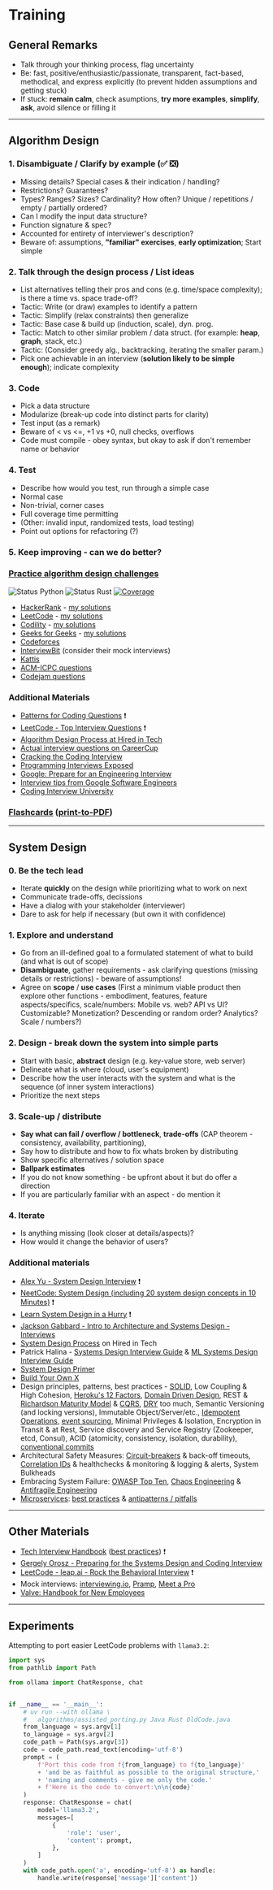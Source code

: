 # Training

## General Remarks

- Talk through your thinking process, flag uncertainty
- Be: fast, positive/enthusiastic/passionate, transparent, fact-based, methodical, and express explicitly (to prevent hidden assumptions and getting stuck)
- If stuck: **remain calm**, check asumptions, **try more examples**, **simplify**, **ask**, avoid silence or filling it

---

## Algorithm Design

### 1. Disambiguate / **Clarify by example** (✅ ❎)

- Missing details? Special cases & their indication / handling?
- Restrictions? Guarantees?
- Types? Ranges? Sizes? Cardinality? How often? Unique / repetitions / empty / partially ordered?
- Can I modify the input data structure?
- Function signature & spec?
- Accounted for entirety of interviewer's description?
- Beware of: assumptions, **"familiar" exercises**, **early optimization**; Start simple

### 2. Talk through the design process / List ideas

- List alternatives telling their pros and cons (e.g. time/space complexity); is there a time vs. space trade-off?
- Tactic: Write (or draw) examples to identify a pattern
- Tactic: Simplify (relax constraints) then generalize
- Tactic: Base case & build up (induction, scale), dyn. prog.
- Tactic: Match to other similar problem / data struct. (for example: **heap**, **graph**, stack, etc.)
- Tactic: (Consider greedy alg., backtracking, iterating the smaller param.)
- Pick one achievable in an interview (**solution likely to be simple enough**); indicate complexity

### 3. Code

- Pick a data structure
- Modularize (break-up code into distinct parts for clarity)
- Test input (as a remark)
- Beware of < vs <=, +1 vs +0, null checks, overflows
- Code must compile - obey syntax, but okay to ask if don't remember name or behavior

### 4. Test

- Describe how would you test, run through a simple case
- Normal case
- Non-trivial, corner cases
- Full coverage time permitting
- (Other: invalid input, randomized tests, load testing)
- Point out options for refactoring (?)

### 5. Keep improving - can we do better?

### [Practice algorithm design challenges](algorithms)

![Status Python](https://github.com/altermarkive/training/workflows/Python/badge.svg)
![Status Rust](https://github.com/altermarkive/training/workflows/Rust/badge.svg)
[![Coverage](https://codecov.io/gh/altermarkive/training/branch/master/graph/badge.svg)](https://codecov.io/gh/altermarkive/training)

- [HackerRank](https://www.hackerrank.com/) - [my solutions](algorithms/code/hackerrank)
- [LeetCode](https://leetcode.com/) - [my solutions](algorithms/code/leetcode)
- [Codility](https://codility.com/) - [my solutions](algorithms/code/codility)
- [Geeks for Geeks](https://www.geeksforgeeks.org/) - [my solutions](algorithms/code/geeksforgeeks)
- [Codeforces](https://codeforces.com/)
- [InterviewBit](https://www.interviewbit.com/) (consider their mock interviews)
- [Kattis](https://open.kattis.com/)
- [ACM-ICPC questions](https://icpc.baylor.edu/worldfinals/problems)
- [Codejam questions](https://code.google.com/codejam/past-contests)

### Additional Materials

- [Patterns for Coding Questions](https://www.designgurus.io/course/grokking-the-coding-interview) ❗
- [LeetCode - Top Interview Questions](https://leetcode.com/explore/featured/card/top-interview-questions-easy/) ❗
- [Algorithm Design Process at Hired in Tech](https://www.hiredintech.com/algorithm-design/the-algorithm-design-canvas/)
- [Actual interview questions on CareerCup](https://www.careercup.com/user?id=5095734581919744)
- [Cracking the Coding Interview](https://www.google.nl/search?q=cracking+the+coding+interview+filetype:pdf)
- [Programming Interviews Exposed](https://www.google.nl/search?q=programming+interviews+exposed+filetype:pdf)
- [Google: Prepare for an Engineering Interview](https://youtu.be/ko-KkSmp-Lk)
- [Interview tips from Google Software Engineers](https://youtu.be/XOtrOSatBoY)
- [Coding Interview University](https://github.com/jwasham/coding-interview-university)

### [Flashcards](http://altermarkive.github.io/training/algorithms/algorithms.html) ([print-to-PDF](http://altermarkive.github.io/training/algorithms/algorithms.html?print-pdf))

---

## System Design

### 0. Be the tech lead

- Iterate **quickly** on the design while prioritizing what to work on next
- Communicate trade-offs, decissions
- Have a dialog with your stakeholder (interviewer)
- Dare to ask for help if necessary (but own it with confidence)

### 1. Explore and understand

- Go from an ill-defined goal to a formulated statement of what to build (and what is out of scope)
- **Disambiguate**, gather requirements - ask clarifying questions (missing details or restrictions) - beware of assumptions!
- Agree on **scope** / **use cases**
  (First a minimum viable product then explore other functions - embodiment, features, feature aspects/specifics, scale/numbers: Mobile vs. web? API vs UI? Customizable? Monetization? Descending or random order? Analytics? Scale / numbers?)

### 2. Design - break down the system into simple parts

- Start with basic, **abstract** design (e.g. key-value store, web server)
- Delineate what is where (cloud, user's equipment)
- Describe how the user interacts with the system and what is the sequence (of inner system interactions)
- Prioritize the next steps

### 3. Scale-up / distribute

- **Say what can fail / overflow / bottleneck**, **trade-offs** (CAP theorem - consistency, availability, partitioning),
- Say how to distribute and how to fix whats broken by distributing
- Show specific alternatives / solution space
- **Ballpark estimates**
- If you do not know something - be upfront about it but do offer a direction
- If you are particularly familiar with an aspect - do mention it

### 4. Iterate

- Is anything missing (look closer at details/aspects)?
- How would it change the behavior of users?

### Additional materials

- [Alex Yu - System Design Interview](https://www.amazon.com/dp/B08B3FWYBX/ref=cm_sw_em_r_mt_dp_X3C1WZV5Q0VX0Q0HX7CX) ❗
- [NeetCode: System Design (including 20 system design concepts in 10 Minutes)](https://www.youtube.com/playlist?list=PLot-Xpze53le35rQuIbRET3YwEtrcJfdt) ❗
- [Learn System Design in a Hurry](https://www.hellointerview.com/learn/system-design/in-a-hurry/introduction) ❗
- [Jackson Gabbard - Intro to Architecture and Systems Design - Interviews](https://youtu.be/ZgdS0EUmn70)
- [System Design Process](https://www.hiredintech.com/system-design/the-system-design-process/) on Hired in Tech
- Patrick Halina - [Systems Design Interview Guide](http://patrickhalina.com/posts/systems-design-interview-guide) & [ML Systems Design Interview Guide](http://patrickhalina.com/posts/ml-systems-design-interview-guide/)
- [System Design Primer](https://github.com/donnemartin/system-design-primer)
- [Build Your Own X](https://github.com/danistefanovic/build-your-own-x)
- Design principles, patterns, best practices - [SOLID](https://en.wikipedia.org/wiki/SOLID),
  Low Coupling & High Cohesion, [Heroku's 12 Factors](https://12factor.net/),
  [Domain Driven Design](https://en.wikipedia.org/wiki/Domain-driven_design),
  REST & [Richardson Maturity Model](https://en.wikipedia.org/wiki/Richardson_Maturity_Model) & [CQRS](https://en.wikipedia.org/wiki/Command%E2%80%93query_separation#Command_query_responsibility_segregation),
  [DRY](https://en.wikipedia.org/wiki/Don%27t_repeat_yourself) too much,
  Semantic Versioning (and locking versions), Immutable Object/Server/etc.,
  [Idempotent Operations](https://microservices.io/patterns/communication-style/idempotent-consumer.html),
  [event sourcing](https://microservices.io/patterns/data/event-sourcing.html), Minimal Privileges & Isolation,
  Encryption in Transit & at Rest, Service discovery and Service Registry (Zookeeper, etcd, Consul),
  ACID (atomicity, consistency, isolation, durability), [conventional commits](https://www.conventionalcommits.org/en/v1.0.0/#specification)
- Architectural Safety Measures: [Circuit-breakers](https://en.wikipedia.org/wiki/Circuit_breaker_design_pattern) & back-off timeouts, [Correlation IDs](https://dzone.com/articles/correlation-id-for-logging-in-microservices) & healthchecks & monitoring & logging & alerts, System Bulkheads
- Embracing System Failure: [OWASP Top Ten](https://owasp.org/www-project-top-ten/), [Chaos Engineering](https://en.wikipedia.org/wiki/Chaos_engineering) & [Antifragile Engineering](https://en.wikipedia.org/wiki/Antifragile)
- [Microservices](https://www.google.com/search?q=awesome+microservices): [best practices](https://microservices.io/) & [antipatterns / pitfalls](https://www.oreilly.com/content/microservices-antipatterns-and-pitfalls/)

---

## Other Materials

- [Tech Interview Handbook](https://www.techinterviewhandbook.org/) ([best practices](https://www.techinterviewhandbook.org/coding-interview-cheatsheet/)) ❗
- [Gergely Orosz - Preparing for the Systems Design and Coding Interview](https://blog.pragmaticengineer.com/preparing-for-the-systems-design-and-coding-interviews/)
- [LeetCode - leap.ai - Rock the Behavioral Interview](https://leetcode.com/explore/interview/card/leapai/) ❗
- Mock interviews: [interviewing.io](https://interviewing.io/), [Pramp](https://www.pramp.com/), [Meet a Pro](https://www.meetapro.com/)
- [Valve: Handbook for New Employees](https://cdn.cloudflare.steamstatic.com/apps/valve/Valve_NewEmployeeHandbook.pdf)

---

## Experiments

Attempting to port easier LeetCode problems with `llama3.2`:

```python
import sys
from pathlib import Path

from ollama import ChatResponse, chat


if __name__ == '__main__':
    # uv run --with ollama \
    #   algorithms/assisted_porting.py Java Rust OldCode.java
    from_language = sys.argv[1]
    to_language = sys.argv[2]
    code_path = Path(sys.argv[3])
    code = code_path.read_text(encoding='utf-8')
    prompt = (
        f'Port this code from f{from_language} to f{to_language}'
        + 'and be as faithful as possible to the original structure,'
        + 'naming and comments - give me only the code.'
        + f'Here is the code to convert:\n\n{code}'
    )
    response: ChatResponse = chat(
        model='llama3.2',
        messages=[
            {
                'role': 'user',
                'content': prompt,
            },
        ]
    )
    with code_path.open('a', encoding='utf-8') as handle:
        handle.write(response['message']['content'])
```
